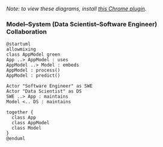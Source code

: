 *Note: to view these diagrams, install [this Chrome plugin](https://chrome.google.com/webstore/detail/plantuml-visualizer/ffaloebcmkogfdkemcekamlmfkkmgkcf).*

### Model–System (Data Scientist–Software Engineer) Collaboration
```
@startuml
allowmixing
class AppModel green
App ..> AppModel : uses
AppModel ..> Model : embeds
AppModel : process()
AppModel : predict()

Actor "Software Engineer" as SWE
Actor "Data Scientist" as DS
SWE ..> App : maintains
Model <.. DS : maintains

together { 
  class App 
  class AppModel 
  class Model 
}
@enduml
```

